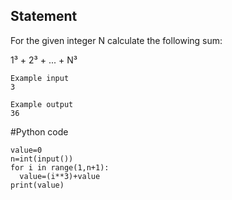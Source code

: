 ## Statement
For the given integer N calculate the following sum:

1³ + 2³ + ... + N³
```
Example input
3

Example output
36
```
#Python code
```
value=0
n=int(input())
for i in range(1,n+1):
  value=(i**3)+value
print(value)
```
